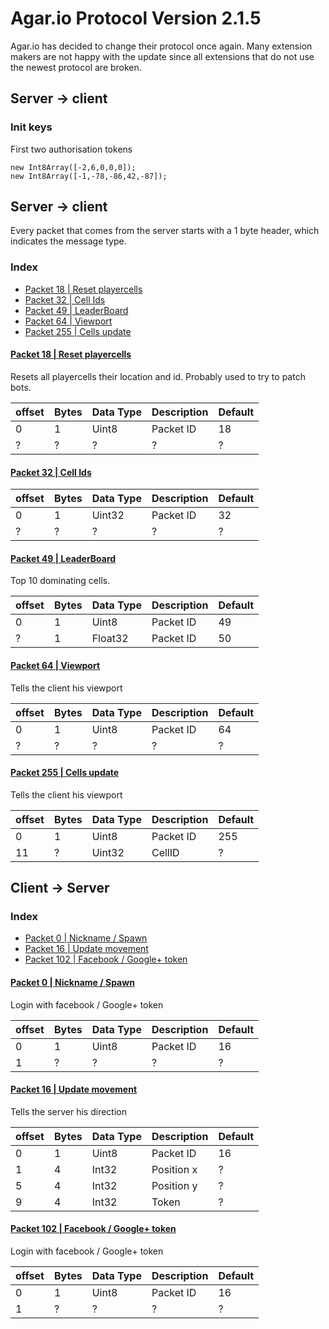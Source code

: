 # Agar.io Protocol Version 2.1.5

Agar.io has decided to change their protocol once again. Many extension makers are not happy with the update since all extensions that do not use the newest protocol are broken.

## Server -> client

### Init keys

First two authorisation tokens
 
    new Int8Array([-2,6,0,0,0]);
    new Int8Array([-1,-78,-86,42,-87]);

## Server -> client

Every packet that comes from the server starts with a 1 byte header, which indicates the message
type.

### Index
 - [Packet 18 | Reset playercells](#serverpacket18)
 - [Packet 32 | Cell Ids](#serverpacket32)
 - [Packet 49 | LeaderBoard](#serverpacket49)
 - [Packet 64 | Viewport](#serverpacket64)
 - [Packet 255 | Cells update](#serverpacket255)



<a name="serverpacket18" href="#serverpacket18"><h4>Packet 18 | Reset playercells</h4></a>

Resets all playercells their location and id. Probably used to try to patch bots.

|offset|Bytes|Data Type|Description|Default|
|------|-----|---------|-----------|-------|
|0|1|Uint8|Packet ID|18|
|?|?|?|?|?|

<a name="serverpacket32" href="#serverpacket32"><h4>Packet 32 | Cell Ids</h4></a>


|offset|Bytes|Data Type|Description|Default|
|------|-----|---------|-----------|-------|
|0|1|Uint32|Packet ID|32|
|?|?|?|?|?|

<a name="serverpacket49" href="#serverpacket49"><h4>Packet 49 | LeaderBoard</h4></a>

Top 10 dominating cells.

|offset|Bytes|Data Type|Description|Default|
|------|-----|---------|-----------|-------|
|0|1|Uint8|Packet ID|49|
|?|1|Float32|Packet ID|50|


<a name="serverpacket64" href="#serverpacket64"><h4>Packet 64 | Viewport</h4></a>

Tells the client his viewport

|offset|Bytes|Data Type|Description|Default|
|------|-----|---------|-----------|-------|
|0|1|Uint8|Packet ID|64|
|?|?|?|?|?|

<a name="serverpacket255" href="#serverpacket255"><h4>Packet 255 | Cells update</h4></a>

Tells the client his viewport

|offset|Bytes|Data Type|Description|Default|
|------|-----|---------|-----------|-------|
|0|1|Uint8|Packet ID|255|
|11|?|Uint32|CellID|?|


## Client -> Server


### Index
 - [Packet 0 | Nickname / Spawn](#clientpacket0)
 - [Packet 16 | Update movement](#clientpacket16)
 - [Packet 102 | Facebook / Google+ token](#clientpacket102)

<a name="clientpacket0" href="#clientpacket0"><h4>Packet 0 | Nickname / Spawn</h4></a>

Login with facebook / Google+ token

|offset|Bytes|Data Type|Description|Default|
|------|-----|---------|-----------|-------|
|0|1|Uint8|Packet ID|16|
|1|?|?|?|?|

<a name="clientpacket16" href="#clientpacket16"><h4>Packet 16 | Update movement</h4></a>

Tells the server his direction

|offset|Bytes|Data Type|Description|Default|
|------|-----|---------|-----------|-------|
|0|1|Uint8|Packet ID|16|
|1|4|Int32|Position x|?|
|5|4|Int32|Position y|?|
|9|4|Int32|Token|?|


<a name="clientpacket102" href="#clientpacket102"><h4>Packet 102 | Facebook / Google+ token</h4></a>

Login with facebook / Google+ token

|offset|Bytes|Data Type|Description|Default|
|------|-----|---------|-----------|-------|
|0|1|Uint8|Packet ID|16|
|1|?|?|?|?|
